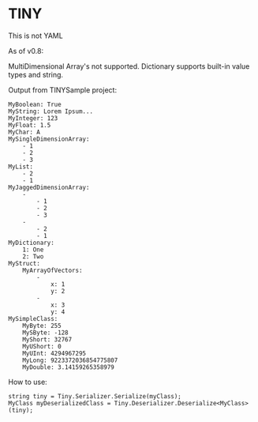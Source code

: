 # TINY
This is not YAML

As of v0.8:

MultiDimensional Array's not supported.
Dictionary supports built-in value types and string.

Output from TINYSample project:
```
MyBoolean: True
MyString: Lorem Ipsum...
MyInteger: 123
MyFloat: 1.5
MyChar: A
MySingleDimensionArray: 
	- 1
	- 2
	- 3
MyList: 
	- 2
	- 1
MyJaggedDimensionArray: 
	- 
		- 1
		- 2
		- 3
	- 
		- 2
		- 1
MyDictionary: 
	1: One
	2: Two
MyStruct: 
	MyArrayOfVectors: 
		- 
			x: 1
			y: 2
		- 
			x: 3
			y: 4
MySimpleClass: 
	MyByte: 255
	MySByte: -128
	MyShort: 32767
	MyUShort: 0
	MyUInt: 4294967295
	MyLong: 9223372036854775807
	MyDouble: 3.14159265358979
```

How to use:
```
string tiny = Tiny.Serializer.Serialize(myClass);
MyClass myDeserializedClass = Tiny.Deserializer.Deserialize<MyClass>(tiny);
```
